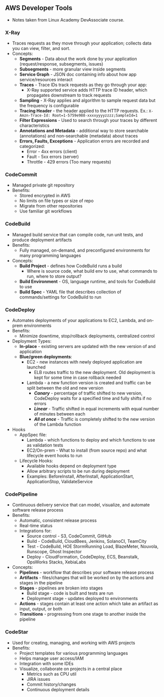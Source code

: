 ## AWS Developer Tools
* Notes taken from Linux Academy DevAssociate course.

### X-Ray
* Traces requests as they move through your application; collects data you can view, filter, and sort.
* Concepts:
    * **Segments** - Data about the work done by your application (request/response, subsegments, issues)
    * **Subsegments** - more granular view inside segments
    * **Service Graph** - JSON doc containing info about how app service/resources interact
    * **Traces** - Trace IDs track requests as they go through your app:
        * X-Ray supported service adds HTTP trace ID header, which propagates downstream to track requests
    * **Sampling** - X-Ray applies and algorithm to sample request data but the frequency is configurable 
    * **Tracing Header** - the header applied to the HTTP requests. Ex.: `X-Amzn-Trace-Id: Root=1-5759e988-xxxxyyyyzzzz;SampleId=1`
    * **Filter Expressions** - Used to search through your traces by different characteristics
    * **Annotations and Metadata** - additional way to store searchable (annotations) and non-searchable (metadata) about traces
    * **Errors, Faults, Exceptions** - Application errors are recorded and categorized:
        * Error - 4xx errors (client)
        * Fault -  5xx errors (server)
        * Throttle - 429 errors (Too many requests)

### CodeCommit
* Managed private git repository
* Benefits:
    * Stored encrypted in AWS
    * No limits on file types or size of repo
    * Migrate from other repositories
    * Use familiar git workflows

### CodeBuild
* Managed build service that can compile code, run unit tests, and produce deployment artifacts
* Benefits:
    * Fully managed, on-demand, and preconfigured environments for many programming languages
* Concepts:
    * **Build Project** - defines how CodeBuild runs a build
        * Where is source code, what build env to use, what commands to run, where to store output?
    * **Build Environment** - OS, language runtime, and tools for CodeBuild to use
    * **Build Spec** - YAML file that describes collection of commands/settings for CodeBuild to run

### CodeDeploy
* Automates deployments of your applications to EC2, Lambda, and on-prem environments
* Benefits:
    * Minimize downtime, stop/rollback deployments, centralized control
* Deployment Types:
    * **In-place** - existing servers are updated with the new version of and application
    * **Blue/green deployments**:
        * EC2 - new instances with newly deployed application are launched 
            * ELB routes traffic to the new deployment. Old deployment is kept for some time in case rollback needed
        * Lambda - a new function version is created and traffic can be split between the old and new version
            * ***Canary*** - percentage of traffic shifted to new version, CodeDeploy waits for a specified time and fully shifts if no errors
            * ***Linear*** - Traffic shifted in equal increments with equal number of minutes between each
            * ***All at once*** - Traffic is completely shifted to the new version of the Lambda function
* Hooks
    * AppSpec file:
        * Lambda - which functions to deploy and which functions to use as validation tests
        * EC2/On-prem - What to install (from source repo) and what lifecycle event hooks to run
    * Lifecycle Hooks:
        * Available hooks depend on deployment type
        * Allow arbitrary scripts to be run during deployment
        * Examples: BeforeInstall, AfterInstall, ApplicationStart, ApplicationStop, ValidateService

### CodePipeline
* Continuous delivery service that can model, visualize, and automate software release process
* Benefits:
    * Automatic, consistent release process
    * Real-time status
    * Integrations for:
        * Source control - S3, CodeCommit, GitHub
        * Build - CodeBuild, CloudBees, Jenkins, SolanoCI, TeamCity
        * Test - CodeBuild, HOE StormRunning Load, BlazeMeter, Nouvola, Runscope, Ghost Inspector
        * Deploy - CloudFormation, CodeDeploy, ECS, Beanstalk, OpsWorks Stacks, XebiaLabs
* Concepts:
    * **Pipelines** - workflow that describes your software release process
    * **Artifacts** - files/changes that will be worked on by the actions and stages in the pipeline
    * **Stages** - pipelines are broken into stages
        * Build stage - code is built and tests are run
        * Deployment stage - updates deployed to environments
    * **Actions** - stages contain at least one action which take an artifact as input, output, or both
    * **Transitions** - progressing from one stage to another inside the pipeline

### CodeStar
* Used for creating, managing, and working with AWS projects
* Benefits:
    * Project templates for various programming languages
    * Helps manage user access/IAM
    * Integration with some IDEs
    * Visualize, collaborate on projects in a central place
        * Metrics such as CPU util
        * JIRA issues
        * Commit history/changes
        * Continuous deployment details
